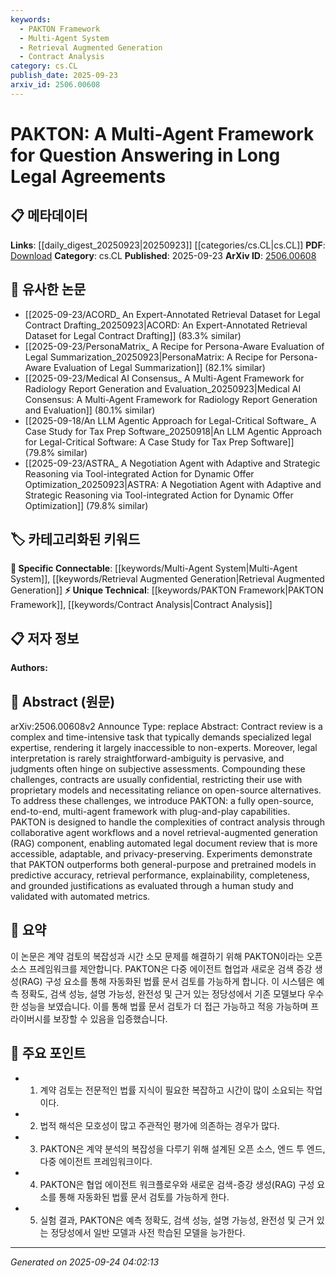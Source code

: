 ```yaml
---
keywords:
  - PAKTON Framework
  - Multi-Agent System
  - Retrieval Augmented Generation
  - Contract Analysis
category: cs.CL
publish_date: 2025-09-23
arxiv_id: 2506.00608
---
```


<!-- KEYWORD_LINKING_METADATA:
{
  "processed_timestamp": "2025-09-24T04:02:13.996360",
  "vocabulary_version": "1.0",
  "selected_keywords": [
    "PAKTON Framework",
    "Multi-Agent System",
    "Retrieval Augmented Generation",
    "Contract Analysis"
  ],
  "rejected_keywords": [],
  "similarity_scores": {
    "PAKTON Framework": 0.8,
    "Multi-Agent System": 0.75,
    "Retrieval Augmented Generation": 0.82,
    "Contract Analysis": 0.78
  },
  "extraction_method": "AI_prompt_based",
  "budget_applied": true,
  "candidates_json": {
    "candidates": [
      {
        "surface": "PAKTON",
        "canonical": "PAKTON Framework",
        "aliases": [
          "PAKTON"
        ],
        "category": "unique_technical",
        "rationale": "PAKTON is a novel framework specifically designed for legal document analysis, providing a unique linking opportunity.",
        "novelty_score": 0.85,
        "connectivity_score": 0.65,
        "specificity_score": 0.9,
        "link_intent_score": 0.8
      },
      {
        "surface": "multi-agent framework",
        "canonical": "Multi-Agent System",
        "aliases": [
          "multi-agent framework"
        ],
        "category": "specific_connectable",
        "rationale": "Multi-agent systems are crucial for collaborative workflows in complex tasks like legal document analysis.",
        "novelty_score": 0.6,
        "connectivity_score": 0.78,
        "specificity_score": 0.7,
        "link_intent_score": 0.75
      },
      {
        "surface": "retrieval-augmented generation",
        "canonical": "Retrieval Augmented Generation",
        "aliases": [
          "RAG"
        ],
        "category": "specific_connectable",
        "rationale": "RAG is a trending technique that enhances document retrieval and generation, relevant for legal analysis.",
        "novelty_score": 0.55,
        "connectivity_score": 0.85,
        "specificity_score": 0.8,
        "link_intent_score": 0.82
      },
      {
        "surface": "contract analysis",
        "canonical": "Contract Analysis",
        "aliases": [
          "contract review"
        ],
        "category": "unique_technical",
        "rationale": "Contract analysis is a specialized area of legal document processing, offering unique linking opportunities.",
        "novelty_score": 0.7,
        "connectivity_score": 0.6,
        "specificity_score": 0.85,
        "link_intent_score": 0.78
      }
    ],
    "ban_list_suggestions": [
      "legal interpretation",
      "subjective assessments"
    ]
  },
  "decisions": [
    {
      "candidate_surface": "PAKTON",
      "resolved_canonical": "PAKTON Framework",
      "decision": "linked",
      "scores": {
        "novelty": 0.85,
        "connectivity": 0.65,
        "specificity": 0.9,
        "link_intent": 0.8
      }
    },
    {
      "candidate_surface": "multi-agent framework",
      "resolved_canonical": "Multi-Agent System",
      "decision": "linked",
      "scores": {
        "novelty": 0.6,
        "connectivity": 0.78,
        "specificity": 0.7,
        "link_intent": 0.75
      }
    },
    {
      "candidate_surface": "retrieval-augmented generation",
      "resolved_canonical": "Retrieval Augmented Generation",
      "decision": "linked",
      "scores": {
        "novelty": 0.55,
        "connectivity": 0.85,
        "specificity": 0.8,
        "link_intent": 0.82
      }
    },
    {
      "candidate_surface": "contract analysis",
      "resolved_canonical": "Contract Analysis",
      "decision": "linked",
      "scores": {
        "novelty": 0.7,
        "connectivity": 0.6,
        "specificity": 0.85,
        "link_intent": 0.78
      }
    }
  ]
}
-->

# PAKTON: A Multi-Agent Framework for Question Answering in Long Legal Agreements

## 📋 메타데이터

**Links**: [[daily_digest_20250923|20250923]] [[categories/cs.CL|cs.CL]]
**PDF**: [Download](https://arxiv.org/pdf/2506.00608.pdf)
**Category**: cs.CL
**Published**: 2025-09-23
**ArXiv ID**: [2506.00608](https://arxiv.org/abs/2506.00608)

## 🔗 유사한 논문
- [[2025-09-23/ACORD_ An Expert-Annotated Retrieval Dataset for Legal Contract Drafting_20250923|ACORD: An Expert-Annotated Retrieval Dataset for Legal Contract Drafting]] (83.3% similar)
- [[2025-09-23/PersonaMatrix_ A Recipe for Persona-Aware Evaluation of Legal Summarization_20250923|PersonaMatrix: A Recipe for Persona-Aware Evaluation of Legal Summarization]] (82.1% similar)
- [[2025-09-23/Medical AI Consensus_ A Multi-Agent Framework for Radiology Report Generation and Evaluation_20250923|Medical AI Consensus: A Multi-Agent Framework for Radiology Report Generation and Evaluation]] (80.1% similar)
- [[2025-09-18/An LLM Agentic Approach for Legal-Critical Software_ A Case Study for Tax Prep Software_20250918|An LLM Agentic Approach for Legal-Critical Software: A Case Study for Tax Prep Software]] (79.8% similar)
- [[2025-09-23/ASTRA_ A Negotiation Agent with Adaptive and Strategic Reasoning via Tool-integrated Action for Dynamic Offer Optimization_20250923|ASTRA: A Negotiation Agent with Adaptive and Strategic Reasoning via Tool-integrated Action for Dynamic Offer Optimization]] (79.8% similar)

## 🏷️ 카테고리화된 키워드
**🔗 Specific Connectable**: [[keywords/Multi-Agent System|Multi-Agent System]], [[keywords/Retrieval Augmented Generation|Retrieval Augmented Generation]]
**⚡ Unique Technical**: [[keywords/PAKTON Framework|PAKTON Framework]], [[keywords/Contract Analysis|Contract Analysis]]

## 📋 저자 정보

**Authors:** 

## 📄 Abstract (원문)

arXiv:2506.00608v2 Announce Type: replace 
Abstract: Contract review is a complex and time-intensive task that typically demands specialized legal expertise, rendering it largely inaccessible to non-experts. Moreover, legal interpretation is rarely straightforward-ambiguity is pervasive, and judgments often hinge on subjective assessments. Compounding these challenges, contracts are usually confidential, restricting their use with proprietary models and necessitating reliance on open-source alternatives. To address these challenges, we introduce PAKTON: a fully open-source, end-to-end, multi-agent framework with plug-and-play capabilities. PAKTON is designed to handle the complexities of contract analysis through collaborative agent workflows and a novel retrieval-augmented generation (RAG) component, enabling automated legal document review that is more accessible, adaptable, and privacy-preserving. Experiments demonstrate that PAKTON outperforms both general-purpose and pretrained models in predictive accuracy, retrieval performance, explainability, completeness, and grounded justifications as evaluated through a human study and validated with automated metrics.

## 📝 요약

이 논문은 계약 검토의 복잡성과 시간 소모 문제를 해결하기 위해 PAKTON이라는 오픈 소스 프레임워크를 제안합니다. PAKTON은 다중 에이전트 협업과 새로운 검색 증강 생성(RAG) 구성 요소를 통해 자동화된 법률 문서 검토를 가능하게 합니다. 이 시스템은 예측 정확도, 검색 성능, 설명 가능성, 완전성 및 근거 있는 정당성에서 기존 모델보다 우수한 성능을 보였습니다. 이를 통해 법률 문서 검토가 더 접근 가능하고 적응 가능하며 프라이버시를 보장할 수 있음을 입증했습니다.

## 🎯 주요 포인트

- 1. 계약 검토는 전문적인 법률 지식이 필요한 복잡하고 시간이 많이 소요되는 작업이다.
- 2. 법적 해석은 모호성이 많고 주관적인 평가에 의존하는 경우가 많다.
- 3. PAKTON은 계약 분석의 복잡성을 다루기 위해 설계된 오픈 소스, 엔드 투 엔드, 다중 에이전트 프레임워크이다.
- 4. PAKTON은 협업 에이전트 워크플로우와 새로운 검색-증강 생성(RAG) 구성 요소를 통해 자동화된 법률 문서 검토를 가능하게 한다.
- 5. 실험 결과, PAKTON은 예측 정확도, 검색 성능, 설명 가능성, 완전성 및 근거 있는 정당성에서 일반 모델과 사전 학습된 모델을 능가한다.


---

*Generated on 2025-09-24 04:02:13*